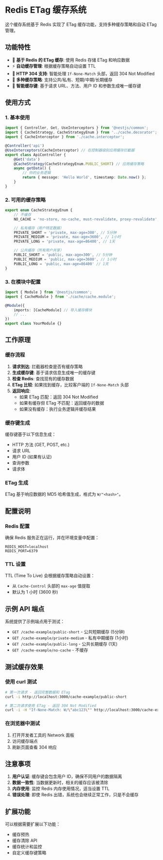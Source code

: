 # Redis ETag 缓存系统

这个缓存系统基于 Redis 实现了 ETag 缓存功能，支持多种缓存策略和自动 ETag 管理。

## 功能特性

- 🚀 **基于 Redis 的 ETag 缓存**: 使用 Redis 存储 ETag 和响应数据
- ⚡ **自动缓存管理**: 根据缓存策略自动设置 TTL
- 🔄 **HTTP 304 支持**: 智能处理 `If-None-Match` 头部，返回 304 Not Modified
- 🎯 **多种缓存策略**: 支持公共/私有、短期/中期/长期缓存
- 🔑 **智能缓存键**: 基于请求 URL、方法、用户 ID 和参数生成唯一缓存键

## 使用方式

### 1. 基本使用

```typescript
import { Controller, Get, UseInterceptors } from '@nestjs/common';
import { CacheStrategy, CacheStrategyEnum } from '../cache.decorator';
import { CacheInterceptor } from './cache.interceptor';

@Controller('api')
@UseInterceptors(CacheInterceptor) // 在控制器级别应用缓存拦截器
export class ApiController {
	@Get('data')
	@CacheStrategy(CacheStrategyEnum.PUBLIC_SHORT) // 应用缓存策略
	async getData() {
		// 你的业务逻辑
		return { message: 'Hello World', timestamp: Date.now() };
	}
}
```

### 2. 可用的缓存策略

```typescript
export enum CacheStrategyEnum {
	// 不缓存
	NO_CACHE = 'no-store, no-cache, must-revalidate, proxy-revalidate',

	// 私有缓存（用户特定数据）
	PRIVATE_SHORT = 'private, max-age=300', // 5分钟
	PRIVATE_MEDIUM = 'private, max-age=3600', // 1小时
	PRIVATE_LONG = 'private, max-age=86400', // 1天

	// 公共缓存（所有用户共享）
	PUBLIC_SHORT = 'public, max-age=300', // 5分钟
	PUBLIC_MEDIUM = 'public, max-age=3600', // 1小时
	PUBLIC_LONG = 'public, max-age=86400' // 1天
}
```

### 3. 在模块中配置

```typescript
import { Module } from '@nestjs/common';
import { CacheModule } from './cache/cache.module';

@Module({
	imports: [CacheModule] // 导入缓存模块
	// ...
})
export class YourModule {}
```

## 工作原理

### 缓存流程

1. **请求到达**: 拦截器检查是否有缓存策略
2. **生成缓存键**: 基于请求信息生成唯一的缓存键
3. **检查 Redis**: 查找现有的缓存数据
4. **ETag 比较**: 如果找到缓存，比较客户端的 `If-None-Match` 头部
5. **返回响应**:
   - 如果 ETag 匹配：返回 304 Not Modified
   - 如果有缓存但 ETag 不匹配：返回缓存的数据
   - 如果没有缓存：执行业务逻辑并缓存结果

### 缓存键生成

缓存键基于以下信息生成：

- HTTP 方法 (GET, POST, etc.)
- 请求 URL
- 用户 ID (如果有认证)
- 查询参数
- 请求体

### ETag 生成

ETag 基于响应数据的 MD5 哈希值生成，格式为 `W/"<hash>"`。

## 配置说明

### Redis 配置

确保 Redis 服务正在运行，并在环境变量中配置：

```env
REDIS_HOST=localhost
REDIS_PORT=6379
```

### TTL 设置

TTL (Time To Live) 会根据缓存策略自动设置：

- 从 `Cache-Control` 头部的 `max-age` 值提取
- 默认为 1 小时 (3600 秒)

## 示例 API 端点

系统提供了示例端点用于测试：

- `GET /cache-example/public-short` - 公共短期缓存 (5分钟)
- `GET /cache-example/private-medium` - 私有中期缓存 (1小时)
- `GET /cache-example/public-long` - 公共长期缓存 (1天)
- `GET /cache-example/no-cache` - 不缓存

## 测试缓存效果

### 使用 curl 测试

```bash
# 第一次请求 - 返回完整数据和 ETag
curl -i http://localhost:3000/cache-example/public-short

# 第二次请求使用 ETag - 返回 304 Not Modified
curl -i -H "If-None-Match: W/\"abc123\"" http://localhost:3000/cache-example/public-short
```

### 在浏览器中测试

1. 打开开发者工具的 Network 面板
2. 访问缓存端点
3. 刷新页面查看 304 响应

## 注意事项

1. **用户认证**: 缓存键会包含用户 ID，确保不同用户的数据隔离
2. **数据一致性**: 当数据更新时，相关的缓存应该被清除
3. **内存使用**: 监控 Redis 内存使用情况，适当设置 TTL
4. **错误处理**: 即使 Redis 出错，系统也会继续正常工作，只是不会缓存

## 扩展功能

可以根据需要扩展以下功能：

- 缓存预热
- 缓存清除 API
- 缓存统计和监控
- 自定义缓存键策略
